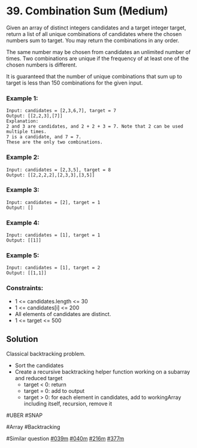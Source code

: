 # 39. Combination Sum (Medium)

Given an array of distinct integers candidates and a target integer target, return a list of all unique combinations of candidates where the chosen numbers sum to target. You may return the combinations in any order.

The same number may be chosen from candidates an unlimited number of times. Two combinations are unique if the frequency of at least one of the chosen numbers is different.

It is guaranteed that the number of unique combinations that sum up to target is less than 150 combinations for the given input.

### Example 1:
```
Input: candidates = [2,3,6,7], target = 7
Output: [[2,2,3],[7]]
Explanation:
2 and 3 are candidates, and 2 + 2 + 3 = 7. Note that 2 can be used multiple times.
7 is a candidate, and 7 = 7.
These are the only two combinations.
```

### Example 2:
```
Input: candidates = [2,3,5], target = 8
Output: [[2,2,2,2],[2,3,3],[3,5]]
```

### Example 3:
```
Input: candidates = [2], target = 1
Output: []
```

### Example 4:
```
Input: candidates = [1], target = 1
Output: [[1]]
```

### Example 5:
```
Input: candidates = [1], target = 2
Output: [[1,1]]
```

### Constraints:
- 1 <= candidates.length <= 30
- 1 <= candidates[i] <= 200
- All elements of candidates are distinct.
- 1 <= target <= 500

## Solution
Classical backtracking problem.
- Sort the candidates
- Create a recursive backtracking helper function working on a subarray and reduced target
  - target < 0: return
  - target = 0: add to output
  - target > 0: for each element in candidates, add to workingArray including itself, recursion, remove it

#UBER #SNAP

#Array #Backtracking

#Similar question [#039m](../p039m/README.md) [#040m](../p040m/README.md) [#216m](../p216m/README.md) [#377m](../p377m/README.md)
